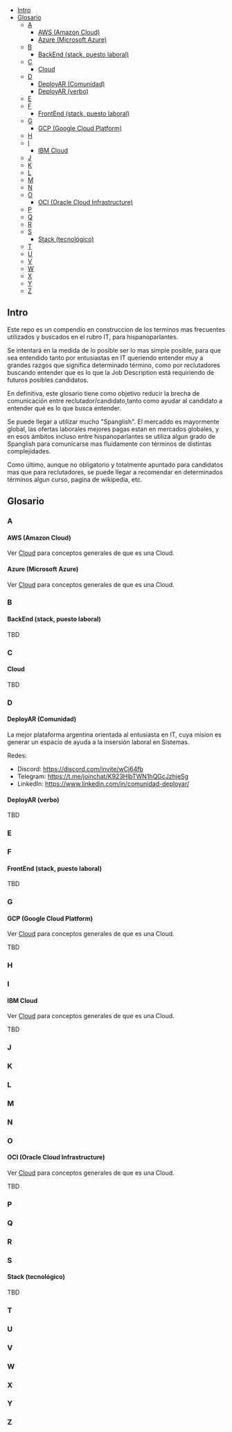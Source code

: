 - [Intro](#intro)
- [Glosario](#glosario)
  - [A](#a)
    - [AWS (Amazon Cloud)](#aws-amazon-cloud)
    - [Azure (Microsoft Azure)](#azure-microsoft-azure)
  - [B](#b)
    - [BackEnd (stack, puesto laboral)](#backend-stack-puesto-laboral)
  - [C](#c)
    - [Cloud](#cloud)
  - [D](#d)
    - [DeployAR (Comunidad)](#deployar-comunidad)
    - [DeployAR (verbo)](#deployar-verbo)
  - [E](#e)
  - [F](#f)
    - [FrontEnd (stack, puesto laboral)](#frontend-stack-puesto-laboral)
  - [G](#g)
    - [GCP (Google Cloud Platform)](#gcp-google-cloud-platform)
  - [H](#h)
  - [I](#i)
    - [IBM Cloud](#ibm-cloud)
  - [J](#j)
  - [K](#k)
  - [L](#l)
  - [M](#m)
  - [N](#n)
  - [O](#o)
    - [OCI (Oracle Cloud Infrastructure)](#oci-oracle-cloud-infrastructure)
  - [P](#p)
  - [Q](#q)
  - [R](#r)
  - [S](#s)
    - [Stack (tecnológico)](#stack-tecnológico)
  - [T](#t)
  - [U](#u)
  - [V](#v)
  - [W](#w)
  - [X](#x)
  - [Y](#y)
  - [Z](#z)



## Intro

Este repo es un compendio en construccion de los terminos mas frecuentes utilizados y buscados en el rubro IT, para hispanoparlantes.

Se intentará en la medida de lo posible ser lo mas simple posible, para que sea entendido tanto por entusiastas en IT queriendo entender muy a grandes razgos que significa determinado término, como por reclutadores buscando entender que es lo que la Job Description está requiriendo de futuros posibles candidatos.

En definitiva, este glosario tiene como objetivo reducir la brecha de comunicación entre reclutador/candidato,tanto como ayudar al candidato a entender qué es lo que busca entender.

Se puede llegar a utilizar mucho "Spanglish". El mercaddo es mayormente global, las ofertas laborales mejores pagas estan en mercados globales, y en esos ámbitos incluso entre hispanoparlantes se utiliza algun grado de Spanglish para comunicarse mas fluídamente con términos de distintas complejidades.

Como último, aunque no obligatorio y totalmente apuntado para candidatos mas que para reclutadores, se puede llegar a recomendar en determinados términos algun curso, pagina de wikipedia, etc.

## Glosario

### A

#### AWS (Amazon Cloud)

Ver [Cloud](#cloud) para conceptos generales de que es una Cloud.

#### Azure (Microsoft Azure)

Ver [Cloud](#cloud) para conceptos generales de que es una Cloud.

### B

#### BackEnd (stack, puesto laboral)

TBD

### C

#### Cloud

TBD

### D

#### DeployAR (Comunidad)

La mejor plataforma argentina orientada al entusiasta en IT, cuya mision es generar un espacio de ayuda a la insersión laboral en Sistemas.

Redes:
- Discord: https://discord.com/invite/wCj64fb
- Telegram: https://t.me/joinchat/K923HlbTWN1hQGcJzhjeSg
- LinkedIn: https://www.linkedin.com/in/comunidad-deployar/

#### DeployAR (verbo)

TBD

### E

### F

#### FrontEnd (stack, puesto laboral)

TBD

### G

#### GCP (Google Cloud Platform)

Ver [Cloud](#cloud) para conceptos generales de que es una Cloud.

TBD

### H

### I

#### IBM Cloud

Ver [Cloud](#cloud) para conceptos generales de que es una Cloud.

TBD

### J

### K

### L

### M

### N

### O

#### OCI (Oracle Cloud Infrastructure)

Ver [Cloud](#cloud) para conceptos generales de que es una Cloud.

TBD

### P

### Q

### R

### S

#### Stack (tecnológico)

TBD

### T

### U

### V

### W

### X

### Y

### Z